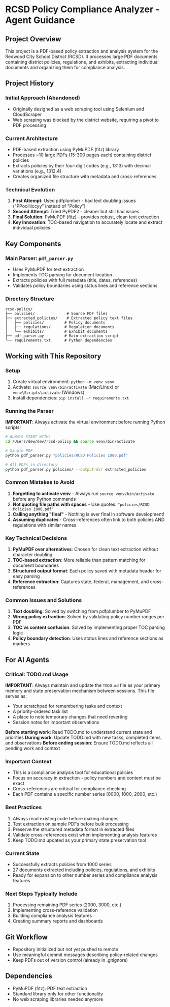 # RCSD Policy Compliance Analyzer - Agent Guidance

## Project Overview

This project is a PDF-based policy extraction and analysis system for the Redwood City School District (RCSD). It processes large PDF documents containing district policies, regulations, and exhibits, extracting individual documents and organizing them for compliance analysis.

## Project History

### Initial Approach (Abandoned)
- Originally designed as a web scraping tool using Selenium and CloudScraper
- Web scraping was blocked by the district website, requiring a pivot to PDF processing

### Current Architecture
- PDF-based extraction using PyMuPDF (fitz) library
- Processes ~10 large PDFs (15-300 pages each) containing district policies
- Extracts policies by their four-digit codes (e.g., 1313) with decimal variations (e.g., 1312.4)
- Creates organized file structure with metadata and cross-references

### Technical Evolution
1. **First Attempt**: Used pdfplumber - had text doubling issues ("PPoolliiccyy" instead of "Policy")
2. **Second Attempt**: Tried PyPDF2 - cleaner but still had issues
3. **Final Solution**: PyMuPDF (fitz) - provides robust, clean text extraction
4. **Key Innovation**: TOC-based navigation to accurately locate and extract individual policies

## Key Components

### Main Parser: `pdf_parser.py`
- Uses PyMuPDF for text extraction
- Implements TOC parsing for document location
- Extracts policies with full metadata (title, dates, references)
- Validates policy boundaries using status lines and reference sections

### Directory Structure
```
rcsd-policy/
├── policies/              # Source PDF files
├── extracted_policies/    # Extracted policy text files
│   ├── policies/         # Policy documents
│   ├── regulations/      # Regulation documents
│   └── exhibits/         # Exhibit documents
├── pdf_parser.py         # Main extraction script
└── requirements.txt      # Python dependencies
```

## Working with This Repository

### Setup
1. Create virtual environment: `python -m venv venv`
2. Activate: `source venv/bin/activate` (Mac/Linux) or `venv\Scripts\activate` (Windows)
3. Install dependencies: `pip install -r requirements.txt`

### Running the Parser
**IMPORTANT**: Always activate the virtual environment before running Python scripts!
```bash
# ALWAYS START WITH:
cd /Users/dew/dev/rcsd-policy && source venv/bin/activate

# Single PDF
python pdf_parser.py "policies/RCSD Policies 1000.pdf"

# All PDFs in directory
python pdf_parser.py policies/ --output-dir extracted_policies
```

### Common Mistakes to Avoid
1. **Forgetting to activate venv** - Always run `source venv/bin/activate` before any Python commands
2. **Not quoting file paths with spaces** - Use quotes: `"policies/RCSD Policies 1000.pdf"`
3. **Calling anything "final"** - Nothing is ever final in software development!
4. **Assuming duplicates** - Cross-references often link to both policies AND regulations with similar names

### Key Technical Decisions

1. **PyMuPDF over alternatives**: Chosen for clean text extraction without character doubling
2. **TOC-based extraction**: More reliable than pattern matching for document boundaries
3. **Structured output format**: Each policy saved with metadata header for easy parsing
4. **Reference extraction**: Captures state, federal, management, and cross-references

### Common Issues and Solutions

1. **Text doubling**: Solved by switching from pdfplumber to PyMuPDF
2. **Wrong policy extraction**: Solved by validating policy number ranges per PDF
3. **TOC vs content confusion**: Solved by implementing proper TOC parsing logic
4. **Policy boundary detection**: Uses status lines and reference sections as markers

## For AI Agents

### Critical: TODO.md Usage
**IMPORTANT**: Always maintain and update the `TODO.md` file as your primary memory and state preservation mechanism between sessions. This file serves as:
- Your scratchpad for remembering tasks and context
- A priority-ordered task list
- A place to note temporary changes that need reverting
- Session notes for important observations

**Before starting work**: Read TODO.md to understand current state and priorities
**During work**: Update TODO.md with new tasks, completed items, and observations
**Before ending session**: Ensure TODO.md reflects all pending work and context

### Important Context
- This is a compliance analysis tool for educational policies
- Focus on accuracy in extraction - policy numbers and content must be exact
- Cross-references are critical for compliance checking
- Each PDF contains a specific number series (0000, 1000, 2000, etc.)

### Best Practices
1. Always read existing code before making changes
2. Test extraction on sample PDFs before bulk processing
3. Preserve the structured metadata format in extracted files
4. Validate cross-references exist when implementing analysis features
5. Keep TODO.md updated as your primary state preservation tool

### Current State
- Successfully extracts policies from 1000 series
- 27 documents extracted including policies, regulations, and exhibits
- Ready for expansion to other number series and compliance analysis features

### Next Steps Typically Include
1. Processing remaining PDF series (2000, 3000, etc.)
2. Implementing cross-reference validation
3. Building compliance analysis features
4. Creating summary reports and dashboards

## Git Workflow
- Repository initialized but not yet pushed to remote
- Use meaningful commit messages describing policy-related changes
- Keep PDFs out of version control (already in .gitignore)

## Dependencies
- PyMuPDF (fitz): PDF text extraction
- Standard library only for other functionality
- No web scraping libraries needed anymore
